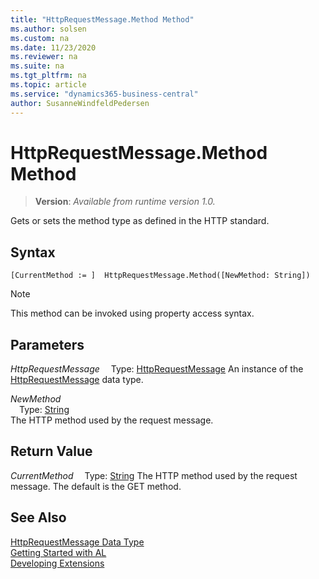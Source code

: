 ```yaml
---
title: "HttpRequestMessage.Method Method"
ms.author: solsen
ms.custom: na
ms.date: 11/23/2020
ms.reviewer: na
ms.suite: na
ms.tgt_pltfrm: na
ms.topic: article
ms.service: "dynamics365-business-central"
author: SusanneWindfeldPedersen
---
```

[//]: # (START>DO_NOT_EDIT)
[//]: # (IMPORTANT:Do not edit any of the content between here and the END>DO_NOT_EDIT.)
[//]: # (Any modifications should be made in the .xml files in the ModernDev repo.)
# HttpRequestMessage.Method Method
> **Version**: _Available from runtime version 1.0._

Gets or sets the method type as defined in the HTTP standard.


## Syntax
```
[CurrentMethod := ]  HttpRequestMessage.Method([NewMethod: String])
```
> [!NOTE]
> This method can be invoked using property access syntax.
## Parameters
*HttpRequestMessage*
&emsp;Type: [HttpRequestMessage](httprequestmessage-data-type.md)
An instance of the [HttpRequestMessage](httprequestmessage-data-type.md) data type.

*NewMethod*  
&emsp;Type: [String](../string/string-data-type.md)  
The HTTP method used by the request message.  


## Return Value
*CurrentMethod*
&emsp;Type: [String](../string/string-data-type.md)
The HTTP method used by the request message. The default is the GET method.


[//]: # (IMPORTANT: END>DO_NOT_EDIT)
## See Also
[HttpRequestMessage Data Type](httprequestmessage-data-type.md)  
[Getting Started with AL](../../devenv-get-started.md)  
[Developing Extensions](../../devenv-dev-overview.md)
